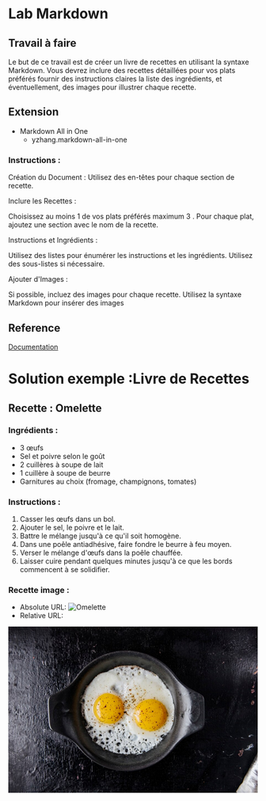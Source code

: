 [Author]: # (yasmine daifane)

# Lab Markdown 

## Travail à faire
Le but de ce travail est de créer un livre de recettes en utilisant la syntaxe Markdown. Vous devrez inclure des recettes détaillées pour vos plats préférés fournir des instructions claires la liste des ingrédients, et éventuellement, des images pour illustrer chaque recette.

##  Extension
- Markdown All in One
  - yzhang.markdown-all-in-one

### Instructions :
Création du Document :
Utilisez des en-têtes  pour chaque section de recette.

Inclure les Recettes :

Choisissez au moins 1 de vos plats préférés maximum 3 .
Pour chaque plat, ajoutez une section avec le nom de la recette.

Instructions et Ingrédients :

Utilisez des listes  pour énumérer les instructions et les ingrédients.
Utilisez des sous-listes si nécessaire.

Ajouter d'Images :

Si possible, incluez des images pour chaque  recette.
Utilisez la syntaxe Markdown pour insérer des images 

## Reference 
[Documentation](https://docs.github.com/fr/get-started/writing-on-github/getting-started-with-writing-and-formatting-on-github/basic-writing-and-formatting-syntax)



# Solution exemple :Livre de Recettes

## Recette : Omelette
### Ingrédients :
- 3 œufs
- Sel et poivre selon le goût
- 2 cuillères à soupe de lait
- 1 cuillère à soupe de beurre
- Garnitures au choix (fromage, champignons, tomates)

### Instructions :
1. Casser les œufs dans un bol.
2. Ajouter le sel, le poivre et le lait.
3. Battre le mélange jusqu'à ce qu'il soit homogène.
4. Dans une poêle antiadhésive, faire fondre le beurre à feu moyen.
5. Verser le mélange d'œufs dans la poêle chauffée.
6. Laisser cuire pendant quelques minutes jusqu'à ce que les bords commencent à se solidifier.

### Recette image :
- Absolute URL:
![Omelette](https://img.freepik.com/free-photo/fried-eggs-top-view_141793-4429.jpg?w=900&t=st=1700235307~exp=1700235907~hmac=e6f33a953f40461523f866908b783e6a68a15a27c9168b35d98eafb74841ca64)
- Relative URL: 
<img src ="fried-eggs-top-view_141793-4429.jpg">
